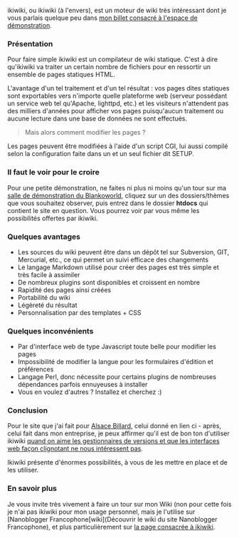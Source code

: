 ikiwiki, ou ikiwiki (à l'envers), est un moteur de wiki très intéressant dont je vous parlais quelque peu dans [mon billet consacré à l'espace de démonstration](${BLOG_URL}/archives/2008/09/29/espace_de_d%C3%A9monstration_dans_le_blankoworld/index.html "Lire le billet de Blanko sur son espace de démonstration sur le Web").

### Présentation

Pour faire simple ikiwiki est un compilateur de wiki statique. C'est à dire qu'ikiwiki va traiter un certain nombre de fichiers pour en ressortir un ensemble de pages statiques HTML.

L'avantage d'un tel traitement et d'un tel résultat : vos pages dites statiques sont exportables vers n'importe quelle plateforme web (serveur possédant un service web tel qu'Apache, lighttpd, etc.) et les visiteurs n'attendent pas des milliers d'années pour afficher vos pages puisqu'aucun traitement ou aucune lecture dans une base de données ne sont effectués.

> Mais alors comment modifier les pages ?

Les pages peuvent être modifiées à l'aide d'un script CGI, lui aussi compilé selon la configuration faite dans un et un seul fichier dit SETUP.

### Il faut le voir pour le croire

Pour une petite démonstration, ne faites ni plus ni moins qu'un tour sur ma [salle de démonstration du Blankoworld](http://blankoworld.homelinux.com/demo/ikiwiki/ "Se rendre dans la salle de démonstration du Blankoworld"), cliquez sur un des dossiers/thèmes que vous souhaitez observer, puis entrez dans le dossier **htdocs** qui contient le site en question. Vous pourrez voir par vous même les possibilités offertes par ikiwiki.

### Quelques avantages

  * Les sources du wiki peuvent être dans un dépôt tel sur Subversion, GIT, Mercurial, etc., ce qui permet un suivi efficace des changements
  * Le langage Markdown utilisé pour créer des pages est très simple et très facile à assimiler
  * De nombreux plugins sont disponibles et croissent en nombre
  * Rapidité des pages ainsi créées
  * Portabilité du wiki
  * Légèreté du résultat
  * Personnalisation par des templates + CSS

### Quelques inconvénients

  * Par d'interface web de type Javascript toute belle pour modifier les pages
  * Impossibilité de modifier la langue pour les formulaires d'édition et préférences
  * Langage Perl, donc nécessite pour certains plugins de nombreuses dépendances parfois ennuyeuses à installer
  * Vous en voulez d'autres ? Installez et cherchez :)

### Conclusion

Pour le site que j'ai fait pour [Alsace Billard](http://alsace-billard.eu "Visiter le site de l'association de billard d'Alsace"), celui donné en lien ci - après, celui fait dans mon entreprise, je peux affirmer qu'il est de bon ton d'utiliser ikiwiki <u>quand on aime les gestionnaires de versions et que les interfaces web façon clignotant ne nous intéressent pas</u>.

Ikiwiki présente d'énormes possibilités, à vous de les mettre en place et de les utiliser.

### En savoir plus

Je vous invite très vivement à faire un tour sur mon Wiki (non pour cette fois je n'ai pas ikiwiki pour mon usage personnel, mais je l'utilise sur [Nanoblogger Francophone\[wiki\](Découvrir le wiki du site Nanoblogger Francophone), et plus particulièrement sur [la page consacrée à ikiwiki](/wiki/doku.php?id=configurations:ikiwiki:index).

